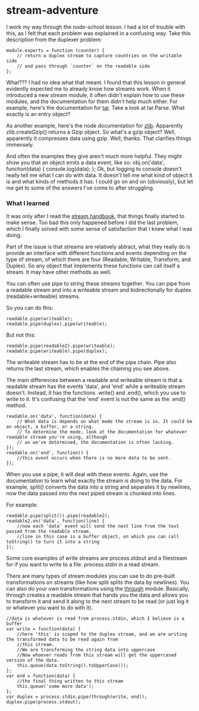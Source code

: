 stream-adventure
================

I work my way through the node-school lesson.
I had a lot of trouble with this, as I felt that each problem was explained in a confusing way.
Take this description from the duplexer problem:

    module.exports = function (counter) {
        // return a duplex stream to capture countries on the writable side
        // and pass through `counter` on the readable side
    };
    
What??? I had no idea what that meant. I found that this lesson in general evidently expected me to already know how streams work.
When it introduced a new stream module, it often didn't explain how to use these modules, and the documentation for them
didn't help much either. For example, here's the documentation for [tar](https://github.com/isaacs/node-tar). Take a look at
tar.Parse. What exactly is an entry object?

As another example, here's the node documentation for [zlib](http://nodejs.org/api/zlib.html#zlib_zlib_creategunzip_options). Apparently zlib.createGzip()
returns a Gzip object. So what's a gzip object? Well, apparently it compresses data using gzip. Well, thanks. That clarifies things immensely.

And often the examples they give aren't much more helpful. They might show you that an object emits a data event, like so:
    obj.on('data', function(data) {
      console.log(data);
    };
Ok, but logging to console doesn't really tell me what I can do with data. It doesn't tell me what kind of object it is and what kinds of methods it has.
I could go on and on (obviously), but let me get to some of the answers I've come to after struggling.

### What I learned

It was only after I read the [stream handbook](https://github.com/substack/stream-handbook), that things finally started to
make sense. Too bad this only happened before I did the last problem, which I finally solved with some sense of satisfaction
that I knew what I was doing.

Part of the issue is that streams are relatively abtract, what they really do is provide an interface with different functions and events depending on the type of stream, of which there are four (Readable, Writable, Transform, and Duplex). 
So any object that implements these functions can call itself a stream. It may have other methods as well.

You can often use pipe to string these streams together. You can pipe from a readable stream and into a writeable stream and bidirectionally for duplex (readable+writeable) streams.

So you can do this:

    readable.pipe(writeable);
    readable.pipe(duplex).pipe(writeable);
    
But not this:

    readable.pipe(readable2).pipe(writeable);
    readable.pipe(writeable).pipe(duplex);
    
The writeable stream has to be at the end of the pipe chain. Pipe also returns the last stream, which enables the chaining you see above.

The main differences between a readable and writeable stream is that a readable stream has the events 'data', and 'end' while a writeable stream doesn't. Instead, it has the functions .write() and .end(), which you use to write to it. It's confusing that the 'end' event is not the same as the .end() method.

    readable.on('data', function(data) {
        // What data is depends on what mode the stream is in. It could be an object, a buffer, or a string.
        // To determine the mode, look at the documentation for whatever readable stream you're using, although 
        // as we've determined, the documentation is often lacking.
    });
    readable.on('end', function() {
        //this event occurs when there is no more data to be sent.
    });
    
When you use a pipe, it will deal with these events. Again, use the documentation to learn what exactly the stream is doing to the data. For example, split() converts the data into a string and separates it by newlines, now the data passed into the next piped stream is chunked into lines.

For example:

    readable.pipe(split()).pipe(readable2);
    readable2.on('data', function(line) {
        //now each 'data' event will send the next line from the text passed from the readable stream.
        //line in this case is a buffer object, on which you can call toString() to turn it into a string
    });
    
Some core examples of write streams are process.stdout and a filestream for if you want to write to a file.
process.stdin in a read stream.

There are many types of stream modules you can use to do pre-built transformations on streams (like how split splits the data by newlines). You can also do your own transformations using the [through](https://github.com/dominictarr/through) module.
Basically, through creates a readable stream that hands you the data and allows you to transform it and send it along to the next stream to be read (or just log it or whatever you want to do with it).

    //data is whatever is read from process.stdin, which I believe is a buffer
    var write = function(data) {
        //here 'this' is scoped to the duplex stream, and we are writing the transformed data to be read again from
        //this stream.
        //We are transforming the string data into uppercase
        //Now whoever reads from this stream will get the uppercased version of the data.
        this.queue(data.toString().toUpperCase());
    };
    var end = function(data) {
        //the final thing written to this stream
        this.queue('some more data');
    };
    var duplex = process.stdin.pipe(through(write, end));
    duplex.pipe(process.stdout);
